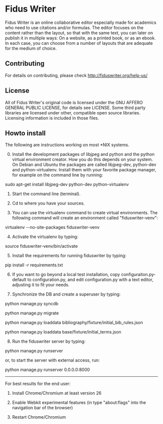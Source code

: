 Fidus Writer 
===========

Fidus Writer is an online collaborative editor especially made for academics who need to use citations and/or formulas. The editor focuses on the content rather than the layout, so that with the same text, you can later on publish it in multiple ways: On a website, as a printed book, or as an ebook. In each case, you can choose from a number of layouts that are adequate for the medium of choice.


Contributing
----

For details on contributing, please check http://fiduswriter.org/help-us/


License
----

All of Fidus Writer's original code is licensed under the GNU AFFERO GENERAL PUBLIC LICENSE, for details see LICENSE. Some third party libraries are licensed under other, compatible open source libraries. Licensing information is included in those files.


Howto install
----

The following are instructions working on most *NIX systems.

0. Install the development packages of libjpeg and python and the python virtual environment creator. How you do this depends on your system. On Debian and Ubuntu the packages are called libjpeg-dev, python-dev and python-virtualenv. Install them with your favorite package manager, for example on the command line by running:

  sudo apt-get install libjpeg-dev python-dev python-virtualenv

1. Start the command line (terminal).

2. Cd to where you have your sources.

3. You can use the virtualenv command to create virtual environments. The following command will create an environment called "fiduswriter-venv":

  virtualenv  --no-site-packages fiduswriter-venv

4. Activate the virtualenv by typing:

  source fiduswriter-venv/bin/activate

5. Install the requirements for running  fiduswriter by typing:

  pip install -r requirements.txt

6. If you want to go beyond a local test installation, copy configuraiton.py-default to configuration.py, and edit configuration.py with a text editor, adjusting it to fit your needs.

7. Synchronize the DB and create a superuser by typing:

  python manage.py syncdb

  python manage.py migrate

  python manage.py loaddata bibliography/fixture/initial_bib_rules.json

  python manage.py loaddata base/fixture/initial_terms.json

8. Run the fiduswriter server by typing:

  python manage.py runserver

  or, to start the server with external access, run:

  python manage.py runserver 0.0.0.0:8000

- - - - - -

For best results for the end user:

1. Install Chrome/Chromium at least version 26

2. Enable Webkit experimental features (in type "about:flags" into the navigation bar of the browser)

3. Restart Chrome/Chromium

